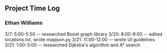 ##  Project Time Log
### Ethan Williams

3/7:  5:00-5:50 -- researched Boost graph library
3/20: 8:00-9:00 -- edited locations.txt, wrote mapjson.py
3/21: 11:00-12:00 -- wrote UI guidelines
3/21: 1:00-3:00 -- researched Dijkstra's algorithm and A* search
